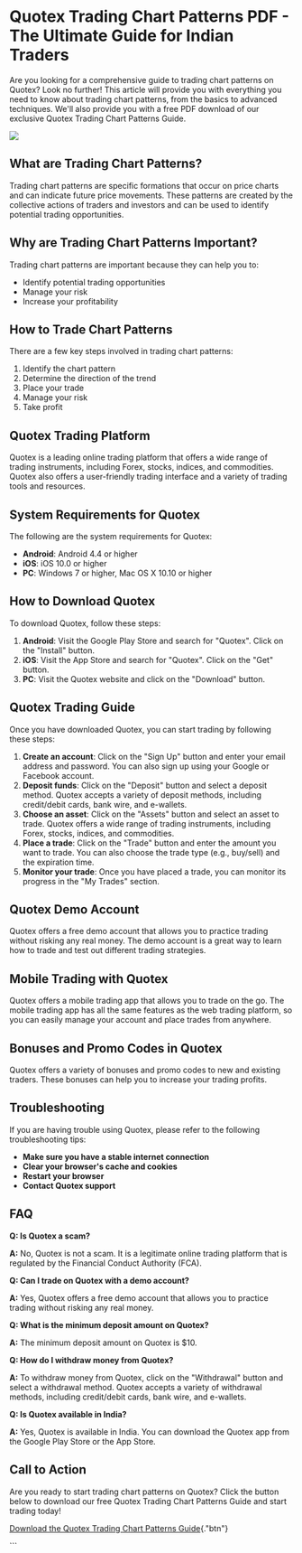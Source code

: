 # Quotex Trading Chart Patterns PDF - The Ultimate Guide for Indian Traders

Are you looking for a comprehensive guide to trading chart patterns on
Quotex? Look no further! This article will provide you with everything
you need to know about trading chart patterns, from the basics to
advanced techniques. We\'ll also provide you with a free PDF download of
our exclusive Quotex Trading Chart Patterns Guide.

[![](https://static.quotex.io/files/4_en/300_250.jpg)](https://traff.sbs/brokerqxlid)

## What are Trading Chart Patterns?

Trading chart patterns are specific formations that occur on price
charts and can indicate future price movements. These patterns are
created by the collective actions of traders and investors and can be
used to identify potential trading opportunities.

## Why are Trading Chart Patterns Important?

Trading chart patterns are important because they can help you to:

-   Identify potential trading opportunities
-   Manage your risk
-   Increase your profitability

## How to Trade Chart Patterns

There are a few key steps involved in trading chart patterns:

1.  Identify the chart pattern
2.  Determine the direction of the trend
3.  Place your trade
4.  Manage your risk
5.  Take profit

## Quotex Trading Platform

Quotex is a leading online trading platform that offers a wide range of
trading instruments, including Forex, stocks, indices, and commodities.
Quotex also offers a user-friendly trading interface and a variety of
trading tools and resources.

## System Requirements for Quotex

The following are the system requirements for Quotex:

-   **Android**: Android 4.4 or higher
-   **iOS**: iOS 10.0 or higher
-   **PC**: Windows 7 or higher, Mac OS X 10.10 or higher

## How to Download Quotex

To download Quotex, follow these steps:

1.  **Android**: Visit the Google Play Store and search for
    "Quotex". Click on the "Install" button.
2.  **iOS**: Visit the App Store and search for "Quotex". Click on
    the "Get" button.
3.  **PC**: Visit the Quotex website and click on the "Download"
    button.

## Quotex Trading Guide

Once you have downloaded Quotex, you can start trading by following
these steps:

1.  **Create an account**: Click on the "Sign Up" button and enter
    your email address and password. You can also sign up using your
    Google or Facebook account.
2.  **Deposit funds**: Click on the "Deposit" button and select a
    deposit method. Quotex accepts a variety of deposit methods,
    including credit/debit cards, bank wire, and e-wallets.
3.  **Choose an asset**: Click on the "Assets" button and select
    an asset to trade. Quotex offers a wide range of trading
    instruments, including Forex, stocks, indices, and commodities.
4.  **Place a trade**: Click on the "Trade" button and enter the
    amount you want to trade. You can also choose the trade type (e.g.,
    buy/sell) and the expiration time.
5.  **Monitor your trade**: Once you have placed a trade, you can
    monitor its progress in the "My Trades" section.

## Quotex Demo Account

Quotex offers a free demo account that allows you to practice trading
without risking any real money. The demo account is a great way to learn
how to trade and test out different trading strategies.

## Mobile Trading with Quotex

Quotex offers a mobile trading app that allows you to trade on the go.
The mobile trading app has all the same features as the web trading
platform, so you can easily manage your account and place trades from
anywhere.

## Bonuses and Promo Codes in Quotex

Quotex offers a variety of bonuses and promo codes to new and existing
traders. These bonuses can help you to increase your trading profits.

## Troubleshooting

If you are having trouble using Quotex, please refer to the following
troubleshooting tips:

-   **Make sure you have a stable internet connection**
-   **Clear your browser\'s cache and cookies**
-   **Restart your browser**
-   **Contact Quotex support**

## FAQ

**Q: Is Quotex a scam?**

**A:** No, Quotex is not a scam. It is a legitimate online trading
platform that is regulated by the Financial Conduct Authority (FCA).

**Q: Can I trade on Quotex with a demo account?**

**A:** Yes, Quotex offers a free demo account that allows you to
practice trading without risking any real money.

**Q: What is the minimum deposit amount on Quotex?**

**A:** The minimum deposit amount on Quotex is \$10.

**Q: How do I withdraw money from Quotex?**

**A:** To withdraw money from Quotex, click on the "Withdrawal"
button and select a withdrawal method. Quotex accepts a variety of
withdrawal methods, including credit/debit cards, bank wire, and
e-wallets.

**Q: Is Quotex available in India?**

**A:** Yes, Quotex is available in India. You can download the Quotex
app from the Google Play Store or the App Store.

## Call to Action

Are you ready to start trading chart patterns on Quotex? Click the
button below to download our free Quotex Trading Chart Patterns Guide
and start trading today!

[Download the Quotex Trading Chart Patterns
Guide](\%22https://traff.sbs/brokerqxsignup\%22){."btn"}

\`\`\`

